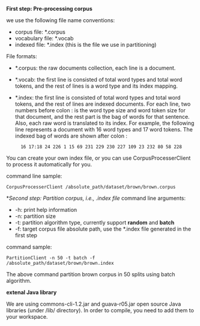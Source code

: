 **First step: Pre-processing corpus**

we use the following file name conventions:

- corpus file: 		*.corpus
- vocabulary file:	*.vocab
- indexed file:		*.index (this is the file we use in partitioning)

File formats:

- *.corpus:	the raw documents collection, each line is a document.
- *.vocab:	the first line is consisted of total word types and total word tokens, and the rest of lines is a word type and its index mapping.
- *.index: 	the first line is consisted of total word types and total word tokens, and the rest of lines are indexed documents. For each line, two numbers before colon : is the word type size and word token size for that document, and the	rest part is the bag of words for that sentence. Also, each raw word is translated to its index.
		For example, the following line represents a document with 16 word types and 17 word tokens. The indexed bag of words are shown after colon : 

		16 17:18 24 226 1 15 69 231 229 230 227 109 23 232 80 58 228
		
You can create your own index file, or you can use CorpusProcesserClient to process it automatically for you.

command line sample:

	CorpusProcesserClient /absolute_path/dataset/brown/brown.corpus


**Second step: Partition corpus, i.e., *.index file**
command line arguments:

- -h:					print help information
- -n:					partition size
- -t:					partition algorithm type, currently support **random** and **batch**
- -f:					target corpus file absolute path, use the *.index file generated in the first step

command sample:

	PartitionClient -n 50 -t batch -f /absolute_path/dataset/brown/brown.index
	
The above command partition brown corpus in 50 splits using batch algorithm.


**extenal Java library**

We are using commons-cli-1.2.jar and guava-r05.jar open source Java libraries (under /lib/ directory). In order to compile, you need to add them to your workspace.
